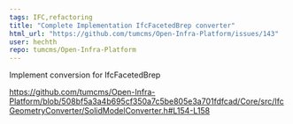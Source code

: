 ```yaml
---
tags: IFC,refactoring
title: "Complete Implementation IfcFacetedBrep converter"
html_url: "https://github.com/tumcms/Open-Infra-Platform/issues/143"
user: hechth
repo: tumcms/Open-Infra-Platform
---
```


Implement conversion for IfcFacetedBrep

https://github.com/tumcms/Open-Infra-Platform/blob/508bf5a3a4b695cf350a7c5be805e3a701fdfcad/Core/src/IfcGeometryConverter/SolidModelConverter.h#L154-L158